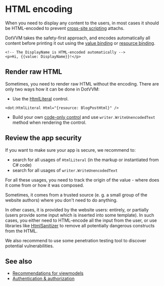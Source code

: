 # HTML encoding

When you need to display any content to the users, in most cases it should be HTML-encoded to prevent [cross-site scripting](https://en.wikipedia.org/wiki/Code_injection#Cross-site_scripting) attachs.

DotVVM takes the safety-first approach, and encodes automatically all content before printing it out using the [value binding](~/pages/concepts/data-binding/value-binding) or [resource binding](~/pages/concepts/data-binding/resource-binding). 

```DOTHTML
<!-- The DisplayName is HTML-encoded automatically -->
<p>Hi, {{value: DisplayName}}!</p>
```

## Render raw HTML

Sometimes, you need to render raw HTML without the encoding. There are only two ways how it can be done in DotVVM:

* Use the [HtmlLiteral](~/controls/builtin/HtmlLiteral) control.

```DOTHTML
<dot:HtmlLiteral Html="{resource: BlogPostHtml}" />
```

* Build your own [code-only control](~/pages/concepts/control-development/code-only-controls) and use `writer.WriteUnencodedText` method when rendering the control.

## Review the app security

If you want to make sure your app is secure, we recommend to:

* search for all usages of `HtmlLiteral` (in the markup or instantiated from C# code)
* search for all usages of `writer.WriteUnencodedText`

For all these usages, you need to track the origin of the value - where does it come from or how it was composed. 

Sometimes, it comes from a trusted source (e. g. a small group of the website authors) where you don't need to do anything.

In other cases, it is provided by the website users: entirely, or partially (users provide some input which is inserted into some template). In such cases, you either need to HTML-encode all the input from the user, or use libraries like [HtmlSanitizer](https://www.nuget.org/packages/HtmlSanitizer) to remove all potentially dangerous constructs from the HTML.

We also recommend to use some penetration testing tool to discover potential vulnerabilities.

## See also

* [Recommendations for viewmodels](recommendations-for-viewmodels)
* [Authentication & authorization](authentication-and-authorization/overview)

